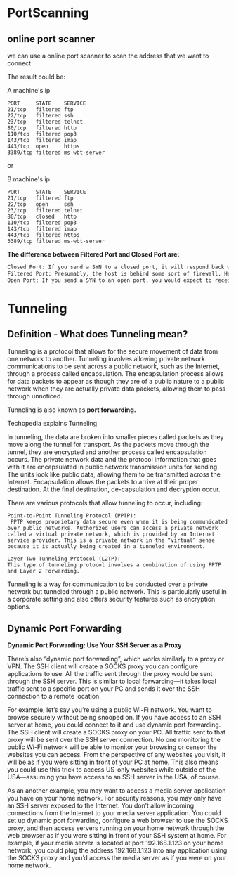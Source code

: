 
# PortScanning    

## online port scanner      
we can use a online port scanner to scan the address that we want to connect  

The result could be:


A machine's ip   
```
PORT     STATE    SERVICE
21/tcp   filtered ftp
22/tcp   filtered ssh
23/tcp   filtered telnet
80/tcp   filtered http
110/tcp  filtered pop3
143/tcp  filtered imap
443/tcp  open     https
3389/tcp filtered ms-wbt-server

```
or 

B machine's ip   
```
PORT     STATE    SERVICE
21/tcp   filtered ftp
22/tcp   open     ssh
23/tcp   filtered telnet
80/tcp   closed   http
110/tcp  filtered pop3
143/tcp  filtered imap
443/tcp  filtered https
3389/tcp filtered ms-wbt-server
```

**The difference between Filtered Port and Closed Port are:**   

```sh
Closed Port: If you send a SYN to a closed port, it will respond back with a RST.
Filtered Port: Presumably, the host is behind some sort of firewall. Here, the packet is simply dropped and you receive no response (not even a RST).
Open Port: If you send a SYN to an open port, you would expect to receive SYN/ACK.
```


# Tunneling   

## Definition - What does Tunneling mean?    
Tunneling is a protocol that allows for the secure movement of data from one network to another. Tunneling involves allowing private network communications to be sent across a public network, such as the Internet, through a process called encapsulation. The encapsulation process allows for data packets to appear as though they are of a public nature to a public network when they are actually private data packets, allowing them to pass through unnoticed.

Tunneling is also known as **port forwarding.**    


Techopedia explains Tunneling

In tunneling, the data are broken into smaller pieces called packets as they move along the tunnel for transport. As the packets move through the tunnel, they are encrypted and another process called encapsulation occurs. The private network data and the protocol information that goes with it are encapsulated in public network transmission units for sending. The units look like public data, allowing them to be transmitted across the Internet. Encapsulation allows the packets to arrive at their proper destination. At the final destination, de-capsulation and decryption occur.

There are various protocols that allow tunneling to occur, including:
```
Point-to-Point Tunneling Protocol (PPTP):
 PPTP keeps proprietary data secure even when it is being communicated over public networks. Authorized users can access a private network called a virtual private network, which is provided by an Internet service provider. This is a private network in the “virtual” sense because it is actually being created in a tunneled environment.

Layer Two Tunneling Protocol (L2TP): 
This type of tunneling protocol involves a combination of using PPTP and Layer 2 Forwarding.
```

Tunneling is a way for communication to be conducted over a private network but tunneled through a public network. This is particularly useful in a corporate setting and also offers security features such as encryption options.

## Dynamic Port Forwarding    
**Dynamic Port Forwarding: Use Your SSH Server as a Proxy**   

There’s also “dynamic port forwarding”, which works similarly to a proxy or VPN. The SSH client will create a SOCKS proxy you can configure applications to use. All the traffic sent through the proxy would be sent through the SSH server. This is similar to local forwarding—it takes local traffic sent to a specific port on your PC and sends it over the SSH connection to a remote location.

For example, let’s say you’re using a public Wi-Fi network. You want to browse securely without being snooped on. If you have access to an SSH server at home, you could connect to it and use dynamic port forwarding. The SSH client will create a SOCKS proxy on your PC. All traffic sent to that proxy will be sent over the SSH server connection. No one monitoring the public Wi-Fi network will be able to monitor your browsing or censor the websites you can access. From the perspective of any websites you visit, it will be as if you were sitting in front of your PC at home. This also means you could use this trick to access US-only websites while outside of the USA—assuming you have access to an SSH server in the USA, of course.

As an another example, you may want to access a media server application you have on your home network. For security reasons, you may only have an SSH server exposed to the Internet. You don’t allow incoming connections from the Internet to your media server application. You could set up dynamic port forwarding, configure a web browser to use the SOCKS proxy, and then access servers running on your home network through the web browser as if you were sitting in front of your SSH system at home. For example, if your media server is located at port 192.168.1.123 on your home network, you could plug the address 192.168.1.123 into any application using the SOCKS proxy and you’d access the media server as if you were on your home network.

